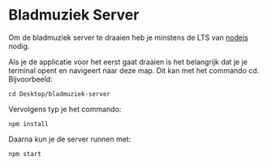 # Bladmuziek Server 
Om de bladmuziek server te draaien heb je minstens de LTS van [nodejs](https://nodejs.org/) nodig. 

Als je de applicatie voor het eerst gaat draaien is het belangrijk dat je je terminal opent en navigeert naar deze map. Dit kan met het commando cd. Bijvoorbeeld:

```
cd Desktop/bladmuziek-server
```

Vervolgens typ je het commando: 

```
npm install
```

Daarna kun je de server runnen met: 

```
npm start
```